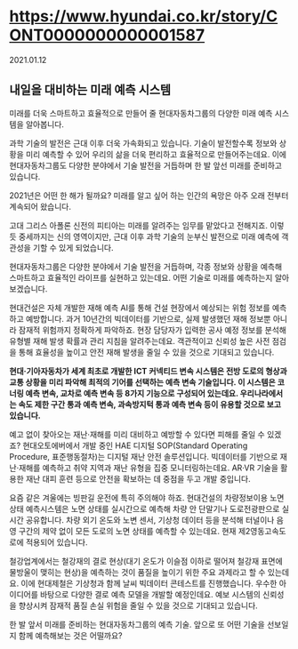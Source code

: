 # https://www.hyundai.co.kr/story/CONT0000000000001587

2021.01.12

## 내일을 대비하는 미래 예측 시스템

미래를 더욱 스마트하고 효율적으로 만들어 줄 현대자동차그룹의 다양한 미래 예측 시스템을 알아봅니다.

과학 기술의 발전은 근대 이후 더욱 가속화되고 있습니다. 기술이 발전할수록 정보와 상황을 미리 예측할 수 있어 우리의 삶을 더욱 편리하고 효율적으로 만들어주는데요. 이에 현대자동차그룹도 다양한 분야에서 기술 발전을 거듭하며 한 발 앞선 미래를 준비하고 있습니다.

2021년은 어떤 한 해가 될까요? 미래를 알고 싶어 하는 인간의 욕망은 아주 오래 전부터 계속되어 왔습니다.

고대 그리스 아폴론 신전의 피티아는 미래를 알려주는 임무를 맡았다고 전해지죠. 이렇듯 중세까지는 신의 영역이지만, 근대 이후 과학 기술의 눈부신 발전으로 미래 예측에 객관성을 기할 수 있게 되었습니다.

현대자동차그룹은 다양한 분야에서 기술 발전을 거듭하며, 각종 정보와 상황을 예측해 스마트하고 효율적인 라이프를 실현하고 있는데요. 어떤 기술로 미래를 예측하는지 알아보겠습니다.

현대건설은 자체 개발한 재해 예측 AI를 통해 건설 현장에서 예상되는 위험 정보를 예측하고 예방합니다. 과거 10년간의 빅데이터를 기반으로, 실제 발생했던 재해 정보뿐 아니라 잠재적 위험까지 정확하게 파악하죠. 현장 담당자가 입력한 공사 예정 정보를 분석해 유형별 재해 발생 확률과 관리 지침을 알려주는데요. 객관적이고 신뢰성 높은 사전 점검을 통해 효율성을 높이고 안전 재해 발생을 줄일 수 있을 것으로 기대되고 있습니다.

**현대·기아자동차가 세계 최초로 개발한 ICT 커넥티드 변속 시스템은 전방 도로의 형상과 교통 상황을 미리 파악해 최적의 기어를 선택하는 예측 변속 기술입니다. 이 시스템은 코너링 예측 변속, 교차로 예측 변속 등 8가지 기능으로 구성되어 있는데요. 우리나라에서는 속도 제한 구간 통과 예측 변속, 과속방지턱 통과 예측 변속 등이 유용할 것으로 보고 있습니다.**

예고 없이 찾아오는 재난·재해를 미리 대비하고 예방할 수 있다면 피해를 줄일 수 있겠죠? 현대오토에버에서 개발 중인 HAE 디지털 SOP(Standard Operating Procedure, 표준행동절차)는 디지털 재난 안전 솔루션입니다. 빅데이터를 기반으로 재난·재해를 예측하고 취약 지역과 재난 유형을 집중 모니터링하는데요. AR·VR 기술을 활용한 재난 대피 훈련 등으로 안전을 확보하는 데 중점을 두고 개발 중입니다.

요즘 같은 겨울에는 빙판길 운전에 특히 주의해야 하죠. 현대건설의 차량정보이용 노면상태 예측시스템은 노면 상태를 실시간으로 예측해 차량 안 단말기나 도로전광판으로 실시간 공유합니다. 차량 외기 온도와 노변 센서, 기상청 데이터 등을 분석해 터널이나 음영 구간의 제약 없이 모든 도로의 노면 상태를 예측할 수 있는데요. 현재 제2영동고속도로에 적용되어 있습니다.

철강업계에서는 철강재의 결로 현상(대기 온도가 이슬점 이하로 떨어져 철강재 표면에 물방울이 맺히는 현상)을 예측하는 것이 품질을 높이기 위한 주요 과제라고 할 수 있는데요. 이에 현대제철은 기상청과 함께 날씨 빅데이터 콘테스트를 진행했습니다. 우수한 아이디어를 바탕으로 다양한 결로 예측 모델을 개발할 예정인데요. 예보 시스템의 신뢰성을 향상시켜 잠재적 품질 손실 위험을 줄일 수 있을 것으로 기대되고 있습니다.

한 발 앞서 미래를 준비하는 현대자동차그룹의 예측 기술. 앞으로 또 어떤 기술을 선보일지 함께 예측해보는 것은 어떨까요?
